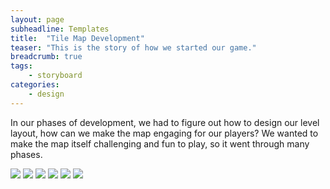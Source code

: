 ```yaml
---
layout: page
subheadline: Templates
title:  "Tile Map Development"
teaser: "This is the story of how we started our game."
breadcrumb: true
tags:
    - storyboard
categories:
    - design
---
```



In our phases of development, we had to figure out how to design our level layout, how can we make the map engaging for our players? We wanted to make the map itself challenging and fun to play, so it went through many phases. 

![](https://github.com/miladaGP/life-of-a-penny/blob/main/images/tilemap.png?raw=true)
![](https://github.com/miladaGP/life-of-a-penny/blob/main/images/levellayout1.png?raw=true)
![](https://github.com/miladaGP/life-of-a-penny/blob/main/images/levellayout2.png?raw=true)
![](https://github.com/miladaGP/life-of-a-penny/blob/main/images/levellayout3.png?raw=true)
![](https://github.com/miladaGP/life-of-a-penny/blob/main/images/levellayout4.png?raw=true)
![](https://github.com/miladaGP/life-of-a-penny/blob/main/images/whole%20map.png?raw=true)
